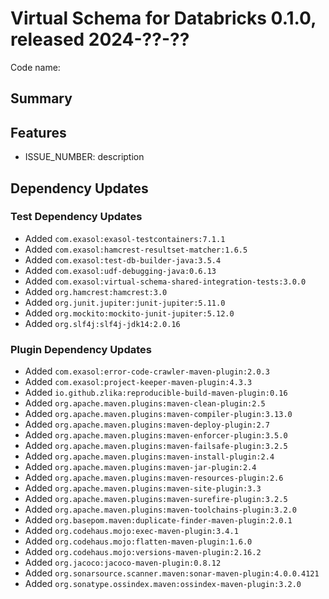 # Virtual Schema for Databricks 0.1.0, released 2024-??-??

Code name:

## Summary

## Features

* ISSUE_NUMBER: description

## Dependency Updates

### Test Dependency Updates

* Added `com.exasol:exasol-testcontainers:7.1.1`
* Added `com.exasol:hamcrest-resultset-matcher:1.6.5`
* Added `com.exasol:test-db-builder-java:3.5.4`
* Added `com.exasol:udf-debugging-java:0.6.13`
* Added `com.exasol:virtual-schema-shared-integration-tests:3.0.0`
* Added `org.hamcrest:hamcrest:3.0`
* Added `org.junit.jupiter:junit-jupiter:5.11.0`
* Added `org.mockito:mockito-junit-jupiter:5.12.0`
* Added `org.slf4j:slf4j-jdk14:2.0.16`

### Plugin Dependency Updates

* Added `com.exasol:error-code-crawler-maven-plugin:2.0.3`
* Added `com.exasol:project-keeper-maven-plugin:4.3.3`
* Added `io.github.zlika:reproducible-build-maven-plugin:0.16`
* Added `org.apache.maven.plugins:maven-clean-plugin:2.5`
* Added `org.apache.maven.plugins:maven-compiler-plugin:3.13.0`
* Added `org.apache.maven.plugins:maven-deploy-plugin:2.7`
* Added `org.apache.maven.plugins:maven-enforcer-plugin:3.5.0`
* Added `org.apache.maven.plugins:maven-failsafe-plugin:3.2.5`
* Added `org.apache.maven.plugins:maven-install-plugin:2.4`
* Added `org.apache.maven.plugins:maven-jar-plugin:2.4`
* Added `org.apache.maven.plugins:maven-resources-plugin:2.6`
* Added `org.apache.maven.plugins:maven-site-plugin:3.3`
* Added `org.apache.maven.plugins:maven-surefire-plugin:3.2.5`
* Added `org.apache.maven.plugins:maven-toolchains-plugin:3.2.0`
* Added `org.basepom.maven:duplicate-finder-maven-plugin:2.0.1`
* Added `org.codehaus.mojo:exec-maven-plugin:3.4.1`
* Added `org.codehaus.mojo:flatten-maven-plugin:1.6.0`
* Added `org.codehaus.mojo:versions-maven-plugin:2.16.2`
* Added `org.jacoco:jacoco-maven-plugin:0.8.12`
* Added `org.sonarsource.scanner.maven:sonar-maven-plugin:4.0.0.4121`
* Added `org.sonatype.ossindex.maven:ossindex-maven-plugin:3.2.0`
